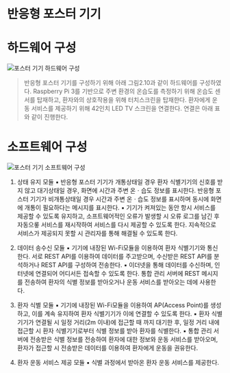 반응형 포스터 기기
=================

# 하드웨어 구성
  ![포스터 기기 하드웨어 구성](Docs/Picture/APD.png "포스터 기기 하드웨어 구성")

> 반응형 포스터 기기를 구성하기 위해 아래 그림2.10과 같이 하드웨어를 구성하였다. Raspberry Pi 3를 기반으로 주변 환경의 온습도를 측정하기 위해 온습도 센서를 탑재하고, 환자와의 상호작용을 위해 터치스크린을 탑재한다. 환자에게 운동 서비스를 제공하기 위해 42인치 LED TV 스크린을 연결한다. 연결은 아래 표와 같이 진행한다. 


# 소프트웨어 구성
  ![포스터 기기  소프트웨어 구성](Docs/Picture/APD_soft.png "포스터 기기  소프트웨어 구성")
> 
1) 상태 유지 모듈
  ▪ 반응형 포스터 기기가 개통상태일 경우 환자 식별기기의 신호를 받지 않고 대기상태일 경우, 화면에 시간과 주변 온ㆍ습도 정보를 표시한다. 반응형 포스터 기기가 비개통상태일 경우 시간과 주변 온ㆍ습도 정보를 표시하며 동시에 화면에 개통이 필요하다는 메시지를 표시한다.
  ▪ 기기가 켜져있는 동안 항시 서비스를 제공할 수 있도록 유지하고, 소프트웨어적인 오류가 발생할 시 오류 로그를 남긴 후 자동으롷 서비스를 재시작하여 서비스를 다시 제공할 수 있도록 한다. 지속적으로 서비스가 제공되지 못할 시 관리자를 통해 해결될 수 있도록 한다.

2) 데이터 송수신 모듈
  ▪ 기기에 내장된 Wi-Fi모듈을 이용하여 환자 식별기기와 통신한다. 서로 REST API를 이용하여 데이터를 주고받으며, 수신받은 REST API를 분석하거나 REST API를 구성하여 전송한다.
  ▪ 이더넷을 통해 데이터를 수신하며, 인터넷에 연결되어 어디서든 접속할 수 있도록 한다. 통합 관리 서버에 REST 메시지를 전송하여 환자의 식별 정보를 받아오거나 운동 서비스를 받아오는 데에 사용한다.

3) 환자 식별 모듈
  ▪ 기기에 내장된 Wi-Fi모듈을 이용하여 AP(Access Point)를 생성하고, 이를 계속 유지하여 환자 식별기기가 이에 연결할 수 있도록 한다.
  ▪ 환자 식별기기가 연결될 시 일정 거리(2m 이내)에 접근할 때 까지 대기한 후, 일정 거리 내에 접근할 시 환자 식별기기로부터 식별 정보를 받아 환자를 식별한다.
  ▪ 통합 관리 서버에 전송받은 식별 정보를 전송하여 환자에 대한 정보와 운동 서비스를 받아오며, 환자가 접근할 시 전송받은 데이터를 이용하여 환자에게 운동을 권유한다.

4) 환자 운동 서비스 제공 모듈
  ▪ 식별 과정에서 받아온 환자 운동 서비스를 제공한다.
